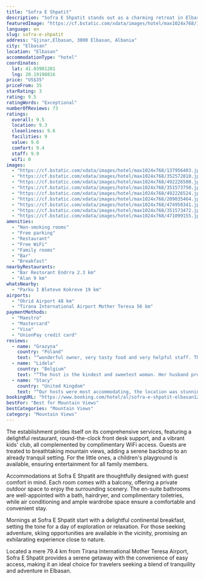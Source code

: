 ```yaml
---
title: "Sofra E Shpatit"
description: "Sofra E Shpatit stands out as a charming retreat in Elbasan, offering a unique blend of comfort and natural beauty."
featuredImage: "https://cf.bstatic.com/xdata/images/hotel/max1024x768/137956403.jpg?k=80a9d7847c8d1010069255d10a348785cb6323c984007d2af7c8d0cb60fb4c79&o=&hp=1"
language: en
slug: sofra-e-shpatit
address: "Gjinar,Elbasan, 3000 Elbasan, Albania"
city: "Elbasan"
location: "Elbasan"
accommodationType: "hotel"
coordinates:
  lat: 41.03901201
  lng: 20.19198816
price: "US$35"
priceFrom: 35
starRating: 3
rating: 9.5
ratingWords: "Exceptional"
numberOfReviews: 73
ratings:
  overall: 9.5
  location: 9.3
  cleanliness: 9.6
  facilities: 9
  value: 9.6
  comfort: 9.4
  staff: 9.9
  wifi: 0
images:
  - "https://cf.bstatic.com/xdata/images/hotel/max1024x768/137956403.jpg?k=80a9d7847c8d1010069255d10a348785cb6323c984007d2af7c8d0cb60fb4c79&o=&hp=1"
  - "https://cf.bstatic.com/xdata/images/hotel/max1024x768/352572810.jpg?k=f2815999a3a3c2d44a6699fc4087bf9927b24a7c1430cef8d79a0d7685f40e46&o=&hp=1"
  - "https://cf.bstatic.com/xdata/images/hotel/max1024x768/492226500.jpg?k=811bafa3fd5d6f71542d49d955b2225a9342deb5f64369f95abab3622bc792e2&o=&hp=1"
  - "https://cf.bstatic.com/xdata/images/hotel/max1024x768/351573750.jpg?k=18646be7b09d36d7f5775f53984336ec7dfeb7b9a6eff3707b3129b0f48a4962&o=&hp=1"
  - "https://cf.bstatic.com/xdata/images/hotel/max1024x768/492226524.jpg?k=4b5870fb0e507ec721c31a6c5e4643617e0b03e199f327ca212ac4c3d02034e6&o=&hp=1"
  - "https://cf.bstatic.com/xdata/images/hotel/max1024x768/209035464.jpg?k=1471981b3b9f4ae5d96ebfa5d66ce9c05c12fa478874f56c05ef159a17518eff&o=&hp=1"
  - "https://cf.bstatic.com/xdata/images/hotel/max1024x768/474950341.jpg?k=133f486c6140eb31c63d33cabb6c5b34d735a52514f0530902b3b22ba7802046&o=&hp=1"
  - "https://cf.bstatic.com/xdata/images/hotel/max1024x768/351573472.jpg?k=516465ad8769cf312adabfccc84ef694cf7a5d125d76864f61fe2789735b7a85&o=&hp=1"
  - "https://cf.bstatic.com/xdata/images/hotel/max1024x768/471099155.jpg?k=263ccde3b094b6b3ee7108755aee77498971351a24b25966e04385251f1a07fc&o=&hp=1"
amenities:
  - "Non-smoking rooms"
  - "Free parking"
  - "Restaurant"
  - "Free WiFi"
  - "Family rooms"
  - "Bar"
  - "Breakfast"
nearbyRestaurants:
  - "Bar Restorant Endrra 2.3 km"
  - "Alan 9 km"
whatsNearby:
  - "Parku I Bleteve Kokreve 19 km"
airports:
  - "Ohrid Airport 48 km"
  - "Tirana International Airport Mother Teresa 56 km"
paymentMethods:
  - "Maestro"
  - "Mastercard"
  - "Visa"
  - "UnionPay credit card"
reviews:
  - name: "Grazyna"
    country: "Poland"
    text: "“wonderful owner, very tasty food and very helpful staff. They deserve for 10 :)”"
  - name: "Lidela"
    country: "Belgium"
    text: "“The host is the kindest and sweetest woman. Her husband prepared us the most delicious meal ever. Very traditional, fresh and all local from the village! We really enjoyed our stay! If we have some spare time in Tirana next week, we would...”"
  - name: "Stacy"
    country: "United Kingdom"
    text: "“Our hosts were most accommodating, the location was stunning, food was fabulous, and Gigi was a delight (the kitten)”"
bookingURL: "https://www.booking.com/hotel/al/sofra-e-shpatit-elbasan1234567891011121314151617181920212223.en-gb.html?aid=8035640"
bestFor: "Best for Mountain Views"
bestCategories: "Mountain Views"
category: "Mountain Views"
---
```


The establishment prides itself on its comprehensive services, featuring a delightful restaurant, round-the-clock front desk support, and a vibrant kids' club, all complemented by complimentary WiFi access. Guests are treated to breathtaking mountain views, adding a serene backdrop to an already tranquil setting. For the little ones, a children's playground is available, ensuring entertainment for all family members.

Accommodations at Sofra E Shpatit are thoughtfully designed with guest comfort in mind. Each room comes with a balcony, offering a private outdoor space to enjoy the surrounding scenery. The en-suite bathrooms are well-appointed with a bath, hairdryer, and complimentary toiletries, while air conditioning and ample wardrobe space ensure a comfortable and convenient stay.

Mornings at Sofra E Shpatit start with a delightful continental breakfast, setting the tone for a day of exploration or relaxation. For those seeking adventure, skiing opportunities are available in the vicinity, promising an exhilarating experience close to nature.

Located a mere 79.4 km from Tirana International Mother Teresa Airport, Sofra E Shpatit provides a serene getaway with the convenience of easy access, making it an ideal choice for travelers seeking a blend of tranquility and adventure in Elbasan.